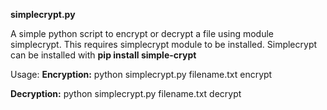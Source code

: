 __simplecrypt.py__

A simple python script to encrypt or decrypt a file using module simplecrypt. This requires simplecrypt module to be installed. Simplecrypt can be installed with __pip install simple-crypt__

Usage:
__Encryption:__ python simplecrypt.py filename.txt encrypt

__Decryption:__ python simplecrypt.py filename.txt decrypt
